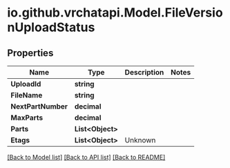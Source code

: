 
# io.github.vrchatapi.Model.FileVersionUploadStatus

## Properties

Name | Type | Description | Notes
------------ | ------------- | ------------- | -------------
**UploadId** | **string** |  | 
**FileName** | **string** |  | 
**NextPartNumber** | **decimal** |  | 
**MaxParts** | **decimal** |  | 
**Parts** | **List&lt;Object&gt;** |  | 
**Etags** | **List&lt;Object&gt;** | Unknown | 

[[Back to Model list]](../README.md#documentation-for-models)
[[Back to API list]](../README.md#documentation-for-api-endpoints)
[[Back to README]](../README.md)

